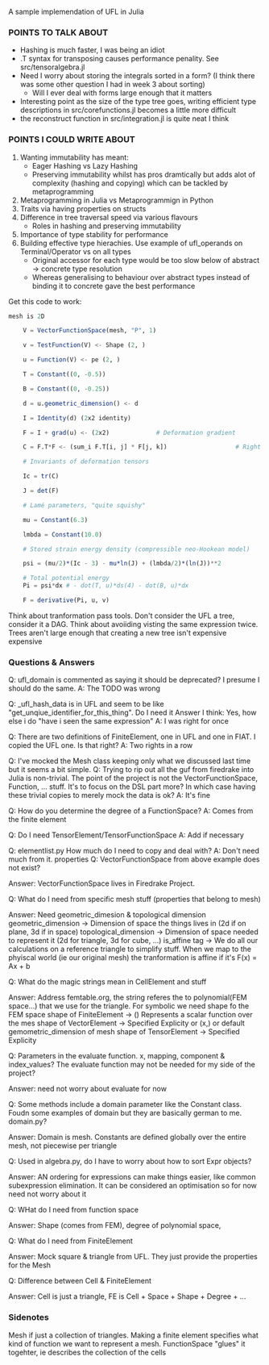 A sample implemendation of UFL in Julia


### POINTS TO TALK ABOUT
- Hashing is much faster, I was being an idiot
- .T syntax for transposing causes performance penality. See src/tensoralgebra.jl
- Need I worry about storing the integrals sorted in a form? (I think there was some other question I had in week 3 about sorting)
    - Will I ever deal with forms large enough that it matters
- Interesting point as the size of the type tree goes, writing efficient type descriptions in src/corefunctions.jl becomes a little more difficult
- the reconstruct function in src/integration.jl is quite neat I think

### POINTS I COULD WRITE ABOUT
1. Wanting immutability has meant:
    - Eager Hashing vs Lazy Hashing
    - Preserving immutability whilst has pros dramtically but adds alot of complexity (hashing and copying) which can be tackled by metaprogramming
2. Metaprogramming in Julia vs Metaprogrammign in Python
3. Traits via having properties on structs
4. Difference in tree traversal speed via various flavours
    - Roles in hashing and preserving immutability
5. Importance of type stability for performance
6. Building effective type hierachies. Use example of ufl_operands on Terminal/Operator vs on all types
    - Original accessor for each type would be too slow below of abstract -> concrete type resolution
    - Whereas generalising to behaviour over abstract types instead of binding it to concrete gave the best performance



Get this code to work:
```julia 
mesh is 2D

    V = VectorFunctionSpace(mesh, "P", 1)

    v = TestFunction(V) <- Shape (2, )

    u = Function(V) <- pe (2, )

    T = Constant((0, -0.5))

    B = Constant((0, -0.25))

    d = u.geometric_dimension() <- d

    I = Identity(d) (2x2 identity)

    F = I + grad(u) <- (2x2)             # Deformation gradient

    C = F.T*F <- (sum_i F.T[i, j] * F[j, k])                   # Right Cauchy-Green tensor

    # Invariants of deformation tensors

    Ic = tr(C)

    J = det(F)

    # Lamé parameters, "quite squishy"

    mu = Constant(6.3)

    lmbda = Constant(10.0)

    # Stored strain energy density (compressible neo-Hookean model)

    psi = (mu/2)*(Ic - 3) - mu*ln(J) + (lmbda/2)*(ln(J))**2

    # Total potential energy
    Pi = psi*dx # - dot(T, u)*ds(4) - dot(B, u)*dx

    F = derivative(Pi, u, v)
```

Think about tranformation pass tools. Don't consider the UFL a tree, consider it a DAG. Think about avoiiding visting the same expression twice. Trees aren't large enough that creating a new tree isn't expensive expensive

### Questions & Answers

Q: ufl_domain is commented as saying it should be deprecated? I presume I should do the same.
A: The TODO was wrong

Q: _ufl_hash_data is in UFL and seem to be like "get_unqiue_identifier_for_this_thing". Do I need it
Answer I think: Yes, how else i do "have i seen the same expression"
A: I was right for once

Q: There are two definitions of FiniteElement, one in UFL and one in FIAT. I copied the UFL one. Is that right?
A: Two rights in a row


Q: I've mocked the Mesh class keeping only what we discussed last time but it seems a bit simple.
Q: Trying to rip out all the guf from firedrake into Julia is non-trivial. The point of the project is not the VectorFunctionSpace, Function, ... stuff. It's to focus on the DSL part more? In which case having these trivial copies to merely mock the data is ok?
A: It's fine

Q: How do you determine the degree of a FunctionSpace?
A: Comes from the finite element

Q: Do I need TensorElement/TensorFunctionSpace
A: Add if necessary

Q: elementlist.py How much do I need to copy and deal with?
A: Don't need much from it. properties
Q: VectorFunctionSpace from above example does not exist?

Answer: VectorFunctionSpace lives in Firedrake Project.

Q: What do I need from specific mesh stuff (properties that belong to mesh)

Answer: Need geometric_dimesion & topological dimension
geometric_dimension -> Dimension of space the things lives in (2d if on plane, 3d if in space)
topological_dimension -> Dimension of space needed to represent it (2d for triangle, 3d for cube, ...)
is_affine tag -> We do all our calculations on a reference triangle to simplify stuff. When we map to the phyiscal world (ie our original mesh) the tranformation is affine if it's F(x) = Ax + b

Q: What do the magic strings mean in CellElement and stuff

Answer: Address femtable.org, the string referes the to polynomial(FEM space...) that we use for the triangle.
For symbolic we need shape fo the FEM space
shape of FiniteElement -> () Represents a scalar function over the mes 
shape of VectorElement -> Specified Explicity or (x,) or default gemometric_dimension of mesh 
shape of TensorElement -> Specified Explicity

Q: Parameters in the evaluate function. x, mapping, component & index_values? The evaluate function may not be needed for my side of the project?

Answer: need not worry about evaluate for now

Q: Some methods include a domain parameter like the Constant class. Foudn some examples of domain but they are basically german to me. domain.py?

Answer: Domain is mesh. Constants are defined globally over the entire mesh, not piecewise per triangle

Q: Used in algebra.py, do I have to worry about how to sort Expr objects?

Answer: AN ordering for expressions can make things easier, like common subexpression elimination. It can be considered an optimisation so for now need not worry about it

Q: WHat do I need from function space

Answer: Shape (comes from FEM),
degree of polynomial space,

Q: What do I need from FiniteElement

Answer: Mock square & triangle from UFL. They just provide the properties for the Mesh

Q: Difference between Cell & FiniteElement

Answer: Cell is just a triangle, FE is Cell + Space + Shape + Degree + ...

### Sidenotes
Mesh if just a collection of triangles. Making a finite element specifies what kind of function we want to represent a mesh. FunctionSpace "glues" it togehter, ie describes the collection of the cells
